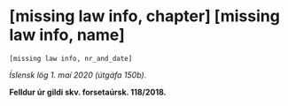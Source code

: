 # [missing law info, chapter] [missing law info, name]

`[missing law info, nr_and_date]`

_Íslensk lög 1. maí 2020 (útgáfa 150b)._

**Felldur úr gildi skv. forsetaúrsk. 118/2018.**

